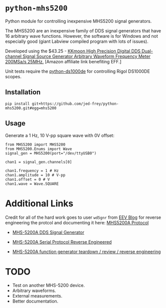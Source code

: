 # `python-mhs5200`

Python module for controlling inexpensive MHS5200 signal generators.

The MHS5200 are an inexpensive family of DDS signal generators that have 16 arbitrary wave functions. However, the software is for Windows and not especially good (giant Labview compiled program with lots of issues).

Developed using the $43.25 - [KKmoon High Precision Digital DDS Dual-channel Signal Source Generator Arbitrary Waveform Frequency Meter 200MSa/s 25MHz.](http://www.amznly.com/3nz) [Amazon affiliate link benefiting EFF.]

Unit tests require the [python-ds1000de](https://github.com/jed-frey/python-ds1000de) for controlling Rigol DS1000DE scopes.

## Installation

    pip install git+https://github.com/jed-frey/python-mhs5200.git#egg=mhs5200


## Usage

Generate a 1 Hz, 10 V-pp square wave with 0V offset:

    from MHS5200 import MHS5200
    from MHS5200.Enums import Wave
    signal_gen = MHS5200(port="/dev/ttyUSB0")

    chan1 = signal_gen.channels[0]

    chan1.frequency = 1 # Hz
    chan1.amplitude = 10 # V-pp
    chan1.offset = 0 # V
    chan1.wave = Wave.SQUARE


# Additional Links

Credit for all of the hard work goes to user `wd5gnr` from [EEV Blog](https://www.eevblog.com/) for reverse engineering the protcol and documenting it here: [MHS5200A Protocol](https://docs.google.com/document/d/1HbLQ4u87RJkD3Ktyw7k9U7Zh5BPNzbrhMlszNGdXiiY/edit)

- [MHS-5200A DDS Signal Generator](http://land-boards.com/blwiki/index.php?title=MHS-5200A_DDS_Signal_Generator)

- [MHS-5200A Serial Protocol Reverse Engineered](https://www.eevblog.com/forum/testgear/mhs-5200a-serial-protocol-reverse-engineered/)

- [MHS-5200A function generator teardown / review / reverse engineering](https://www.eevblog.com/forum/testgear/mhs-5200a-function-generator-teardown-review-reverse-engineering/)


# TODO

- Test on another MHS-5200 device.
- Arbitrary waveforms.
- External measurements.
- Better documentation.